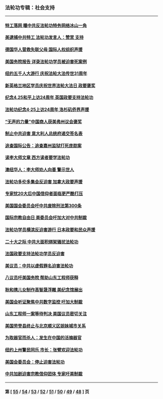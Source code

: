 ### 法轮功专辑：社会支持
---
#### [特工落网 曝中共反法轮功特务网络冰山一角](../../pages/nf4386/n14006412.md?06200430) 
#### [美逮捕中共特工 法轮功发言人：赞赏 支持](../../pages/nf4386/n14005107.md?06200430) 
#### [德国华人营救失联父母 国际人权组织声援](../../pages/nf4386/n14002019.md?06200430) 
#### [美国务院报告 详录法轮功学员被迫害死案例](../../pages/nf4386/n13997752.md?06200430) 
#### [纽约五千人大游行 庆祝法轮大法传世31周年](../../pages/nf4386/n13995110.md?06200430) 
#### [新英格兰地区学员庆祝世界法轮大法日 政要褒奖](../../pages/nf4386/n13990800.md?06200430) 
#### [纪念4.25和平上访24周年 英国政要支持法轮功](../../pages/nf4386/n13984057.md?06200430) 
#### [法轮功纪念4·25上访24周年 洛杉矶侨界声援](../../pages/nf4386/n13978796.md?06200430) 
#### [“无声的力量”中国商人获美弗州议会褒奖](../../pages/nf4386/n13941208.md?06200430) 
#### [制止中共迫害 意大利人总统府递交签名表](../../pages/nf4386/n13933726.md?06200430) 
#### [追查国际公告：追查嘉州监狱打死庞勋案](../../pages/nf4386/n13933461.md?06200430) 
#### [读李大师文章 西方读者要学法轮功](../../pages/nf4386/n13925142.md?06200430) 
#### [澳纽华人：李大师劝人向善 警示世人](../../pages/nf4386/n13924146.md?06200430) 
#### [法轮功多伦多集会反迫害 加拿大政要声援](../../pages/nf4386/n13881303.md?06200430) 
#### [专家忧20大后中国信仰者面临更严酷打压](../../pages/nf4386/n13874993.md?06200430) 
#### [美国国会委员会吁中共废除刑法第300条](../../pages/nf4386/n13868121.md?06200430) 
#### [国际宗教自由日 美委员会吁加大对中共制裁](../../pages/nf4386/n13855021.md?06200430) 
#### [法轮功学员横滨反迫害游行 日本政要和民众声援](../../pages/nf4386/n13847132.md?06200430) 
#### [二十大之际 中共大面积绑架骚扰法轮功](../../pages/nf4386/n13846381.md?06200430) 
#### [法国政要支持法轮功学员反迫害](../../pages/nf4386/n13841970.md?06200430) 
#### [美议员：中共以虚假罪名迫害法轮功](../../pages/nf4386/n13841083.md?06200430) 
#### [八议员吁美国务院 帮助山东工程师获释](../../pages/nf4386/n13836379.md?06200430) 
#### [耿和携儿女制作高智晟浮雕 美纪念馆展出](../../pages/nf4386/n13829624.md?06200430) 
#### [美国会听证聚焦中共数字监控 吁加大制裁](../../pages/nf4386/n13825083.md?06200430) 
#### [山东工程师一案等待判决 美国议员密切关注](../../pages/nf4386/n13815065.md?06200430) 
#### [美国劳登县终止与北京顺义区姐妹城市关系](../../pages/nf4386/n13811030.md?06200430) 
#### [为取器官而杀人：发生在中国的活摘器官](../../pages/nf4386/n13794731.md?06200430) 
#### [纽约上州警民同乐 市长：张臂欢迎法轮功](../../pages/nf4386/n13794375.md?06200430) 
#### [美国会委员会：停止迫害法轮功](../../pages/nf4386/n13788164.md?06200430) 
#### [中共加剧迫害宗教信仰团体 专家吁美制裁](../../pages/nf4386/n13780252.md?06200430) 

---
#### 第 [ [55](./55.md?06200430) / [54](./54.md?06200430) / [53](./53.md?06200430) / [52](./52.md?06200430) / [51](./51.md?06200430) / [50](./50.md?06200430) / [49](./49.md?06200430) / [48](./48.md?06200430) ] 页
